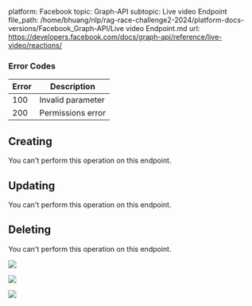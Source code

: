 platform: Facebook
topic: Graph-API
subtopic: Live video Endpoint
file_path: /home/bhuang/nlp/rag-race-challenge2-2024/platform-docs-versions/Facebook_Graph-API/Live video Endpoint.md
url: https://developers.facebook.com/docs/graph-api/reference/live-video/reactions/

### Error Codes

| Error | Description |
| --- | --- |
| 100 | Invalid parameter |
| 200 | Permissions error |

## Creating

You can't perform this operation on this endpoint.

## Updating

You can't perform this operation on this endpoint.

## Deleting

You can't perform this operation on this endpoint.

![](https://www.facebook.com/tr?id=675141479195042&ev=PageView&noscript=1)

![](https://www.facebook.com/tr?id=574561515946252&ev=PageView&noscript=1)

![](https://www.facebook.com/tr?id=1754628768090156&ev=PageView&noscript=1)